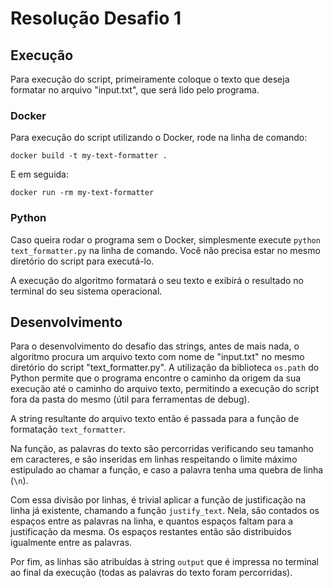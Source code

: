 # Resolução Desafio 1

## Execução

Para execução do script, primeiramente coloque o texto que deseja formatar no arquivo "input.txt", que será lido pelo programa.

### Docker

Para execução do script utilizando o Docker, rode na linha de comando:

```docker build -t my-text-formatter .```

E em seguida:

```docker run -rm my-text-formatter```

### Python

Caso queira rodar o programa sem o Docker, simplesmente execute `python text_formatter.py` na linha de comando. Você não precisa estar no mesmo diretório do script para executá-lo.

A execução do algoritmo formatará o seu texto e exibirá o resultado no terminal do seu sistema operacional.

## Desenvolvimento

Para o desenvolvimento do desafio das strings, antes de mais nada, o algoritmo procura um arquivo texto com nome de "input.txt" no mesmo diretório do script "text_formatter.py". A utilização da biblioteca `os.path` do Python permite que o programa encontre o caminho da origem da sua execução até o caminho do arquivo texto, permitindo a execução do script fora da pasta do mesmo (útil para ferramentas de debug).

A string resultante do arquivo texto então é passada para a função de formatação `text_formatter`.

Na função, as palavras do texto são percorridas verificando seu tamanho em caracteres, e são inseridas em linhas respeitando o limite máximo estipulado ao chamar a função, e caso a palavra tenha uma quebra de linha (`\n`).

Com essa divisão por linhas, é trivial aplicar a função de justificação na linha já existente, chamando a função `justify_text`. Nela, são contados os espaços entre as palavras na linha, e quantos espaços faltam para a justificação da mesma. Os espaços restantes então são distribuidos igualmente entre as palavras.

Por fim, as linhas são atribuídas à string `output` que é impressa no terminal ao final da execução (todas as palavras do texto foram percorridas).
